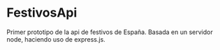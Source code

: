 # FestivosApi
Primer prototipo de la api de festivos de España.
Basada en un servidor node, haciendo uso de express.js.
